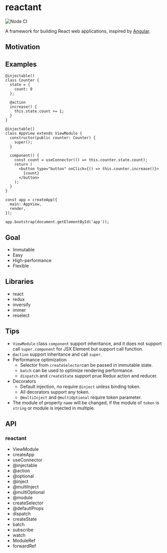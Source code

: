 # reactant

![Node CI](https://github.com/unadlib/reactant/workflows/Node%20CI/badge.svg)

A framework for building React web applications, inspired by [Angular](https://angular.io/).

## Motivation

## Examples

```tsx
@injectable()
class Counter {
  state = {
    count: 0
  };

  @action
  increase() {
    this.state.count += 1;
  }
}

@injectable()
class AppView extends ViewModule {
  constructor(public counter: Counter) {
    super();
  }

  component() {
    const count = useConnector(() => this.counter.state.count);
    return (
      <button type="button" onClick={() => this.counter.increase()}>
        {count}
      </button>
    );
  }
}

const app = createApp({
  main: AppView,
  render,
});

app.bootstrap(document.getElementById('app'));
```

## Goal

- Immutable
- Easy
- High-performance
- Flexible

## Libraries

- react
- redux
- inversify
- immer
- reselect

## Tips

- `ViewModule` class `component` support inheritance, and it does not support call `super.component` for JSX Element but support call function.
- `@action` support inheritance and call `super`.
- Performance optimization
  - Selector from `createSelector`can be passed in immutable state.
  - `batch` can be used to optimize rendering performance.
  - `dispatch` and `createState` support prue Redux action and reducer.
- Decorators
  - Default injection, no require `@inject` unless binding token.
  - All decorators support any token.
  - `@multiInject` and `@multiOptional` require token parameter.
- The module of property `name` will be changed, if the module of `token` is `string` or module is injected in multiple.

## API

### reactant

- ViewModule
- createApp
- useConnector
- @injectable
- @action
- @optional
- @inject
- @multiInject
- @multiOptional
- @module
- createSelector
- @defautlProps
- dispatch
- createState
- batch
- subscribe
- watch
- ModuleRef
- forwardRef
